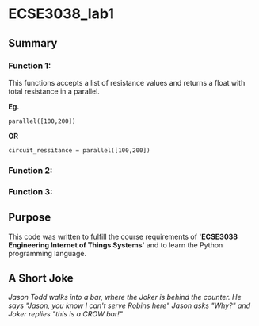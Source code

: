 # ECSE3038_lab1 

 ## Summary

### Function 1: 

This functions accepts a list of resistance values and returns a float with total resistance in a parallel.

**Eg.**  

    parallel([100,200])  
         
**OR** 

    circuit_ressitance = parallel([100,200])

### Function 2: 



### Function 3: 


## Purpose 

This code was written to fulfill the course requirements of **'ECSE3038 Engineering Internet of Things Systems'** and to learn the Python programming language.  

## A Short Joke 

*Jason Todd walks into a bar, where the Joker is behind the counter. 
He says "Jason, you know I can't serve Robins here"
Jason asks "Why?" 
and Joker replies "this is a CROW bar!"*





